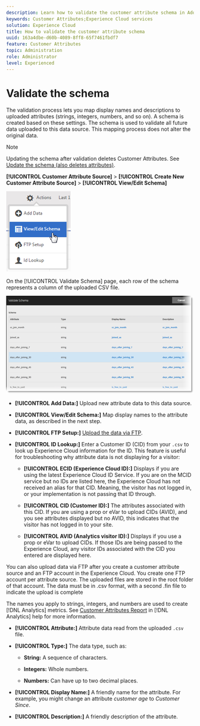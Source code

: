 ```yaml
---
description: Learn how to validate the customer attribute schema in Adobe Experience Cloud.
keywords: Customer Attributes;Experience Cloud services
solution: Experience Cloud
title: How to validate the customer attribute schema 
uuid: 163a4dbe-d60b-4089-8ff8-65f7461fbdf7
feature: Customer Attributes
topic: Administration
role: Administrator
level: Experienced
---
```


# Validate the schema

The validation process lets you map display names and descriptions to uploaded attributes (strings, integers, numbers, and so on). A schema is created based on these settings. The schema is used to validate all future data uploaded to this data source. This mapping process does not alter the original data.

>[!NOTE]
>
>Updating the schema after validation deletes Customer Attributes. See [Update the schema (also deletes attributes)](../attributes/t-crs-usecase.md#task_6568898BB7C44A42ABFB86532B89063C). 

**[!UICONTROL Customer Attribute Source]** > **[!UICONTROL Create New Customer Attribute Source]** > **[!UICONTROL View/Edit Schema]** 

![](assets/view_edit_schema.png) 

On the [!UICONTROL Validate Schema] page, each row of the schema represents a column of the uploaded CSV file. 

![](assets/06_crs_usecase.png) 

* **[!UICONTROL Add Data:]** Upload new attribute data to this data source. 

* **[!UICONTROL View/Edit Schema:]** Map display names to the attribute data, as described in the next step. 

* **[!UICONTROL FTP Setup:]** [Upload the data via FTP](../attributes/t-upload-attributes-ftp.md#task_591C3B6733424718A62453D2F8ADF73B). 

* **[!UICONTROL ID Lookup:]** Enter a Customer ID (CID) from your `.csv` to look up Experience Cloud information for the ID. This feature is useful for troubleshooting why attribute data is not displaying for a visitor: 

    * **[!UICONTROL ECID (Experience Cloud ID):]** Displays if you are using the latest Experience Cloud ID Service. If you are on the MCID service but no IDs are listed here, the Experience Cloud has not received an alias for that CID. Meaning, the visitor has not logged in, or your implementation is not passing that ID through. 
    
    * **[!UICONTROL CID (Customer ID):]** The attributes associated with this CID. If you are using a prop or eVar to upload CIDs (AVID), and you see attributes displayed but no AVID, this indicates that the visitor has not logged in to your site. 
    
    * **[!UICONTROL AVID (Analytics visitor ID):]** Displays if you use a prop or eVar to upload CIDs. If those IDs are being passed to the Experience Cloud, any visitor IDs associated with the CID you entered are displayed here. 
    
You can also upload data via FTP after you create a customer attribute source and an FTP account in the Experience Cloud. You create one FTP account per attribute source. The uploaded files are stored in the root folder of that account. The data must be in .csv format, with a second .fin file to indicate the upload is complete 

The names you apply to strings, integers, and numbers are used to create [!DNL Analytics] metrics. See [Customer Attributes Report](https://docs.adobe.com/help/en/analytics/components/variables/dimensions-reports/reports-customer-attributes.html) in [!DNL Analytics] help for more information. 

* **[!UICONTROL Attribute:]** Attribute data read from the uploaded `.csv` file. 

* **[!UICONTROL Type:]** The data type, such as: 

  * **String:** A sequence of characters. 
    
  * **Integers:** Whole numbers. 
  
  * **Numbers:** Can have up to two decimal places. 
    
* **[!UICONTROL Display Name:]** A friendly name for the attribute. For example, you might change an attribute *customer age* to *Customer Since*. 

* **[!UICONTROL Description:]** A friendly description of the attribute. 
